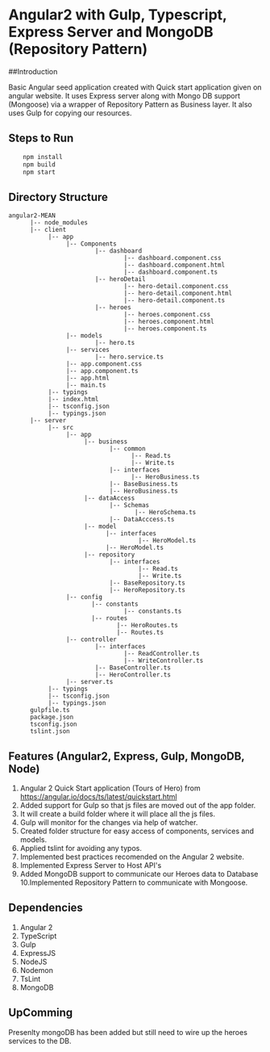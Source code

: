 # Angular2 with Gulp, Typescript, Express Server and MongoDB (Repository Pattern)

##Introduction

Basic Angular seed application created with Quick start application given on angular website. It uses Express server along with Mongo DB support (Mongoose) via a wrapper of Repository Pattern as Business layer.
It also uses Gulp for copying our resources.

## Steps to Run
```sh
    npm install
    npm build
    npm start
```

## Directory Structure

```
angular2-MEAN
      |-- node_modules
      |-- client
           |-- app
                |-- Components
                        |-- dashboard
                                |-- dashboard.component.css
                                |-- dashboard.component.html
                                |-- dashboard.component.ts
						|-- heroDetail
								|-- hero-detail.component.css
								|-- hero-detail.component.html
								|-- hero-detail.component.ts
						|-- heroes
								|-- heroes.component.css
								|-- heroes.component.html
								|-- heroes.component.ts
                |-- models
						|-- hero.ts
				|-- services
						|-- hero.service.ts
				|-- app.component.css
				|-- app.component.ts
				|-- app.html
				|-- main.ts
           |-- typings
           |-- index.html
           |-- tsconfig.json
           |-- typings.json
      |-- server
		   |-- src
				|-- app
					 |-- business
							|-- common
								  |-- Read.ts
								  |-- Write.ts
							|-- interfaces
								  |-- HeroBusiness.ts
							|-- BaseBusiness.ts
							|-- HeroBusiness.ts
					 |-- dataAccess
							|-- Schemas
								   |-- HeroSchema.ts
							|-- DataAcccess.ts
					 |-- model
						   |-- interfaces
									|-- HeroModel.ts
						   |-- HeroModel.ts
					 |-- repository
							|-- interfaces
									|-- Read.ts
									|-- Write.ts
							|-- BaseRepository.ts
							|-- HeroRepository.ts
				|-- config
					   |-- constants
								|-- constants.ts
					   |-- routes
							  |-- HeroRoutes.ts
							  |-- Routes.ts
				|-- controller
						|-- interfaces
								|-- ReadController.ts
								|-- WriteController.ts
						|-- BaseController.ts
						|-- HeroController.ts
				|-- server.ts
           |-- typings
           |-- tsconfig.json
           |-- typings.json
      gulpfile.ts
      package.json
      tsconfig.json
      tslint.json
```

## Features (Angular2, Express, Gulp, MongoDB, Node)

1. Angular 2 Quick Start application (Tours of Hero) from https://angular.io/docs/ts/latest/quickstart.html
2. Added support for Gulp so that js files are moved out of the app folder.
3. It will create a build folder where it will place all the js files.
4. Gulp will monitor for the changes via help of watcher.
5. Created folder structure for easy access of components, services and models.
6. Applied tslint for avoiding any typos.
7. Implemented best practices recomended on the Angular 2 website.
8. Implemented Express Server to Host API's
9. Added MongoDB support to communicate our Heroes data to Database
10.Implemented Repository Pattern to communicate with Mongoose.

## Dependencies

1. Angular 2
2. TypeScript
3. Gulp
4. ExpressJS
5. NodeJS
6. Nodemon
7. TsLint
8. MongoDB


## UpComming

Presenlty mongoDB has been added but still need to wire up the heroes services to the DB.


